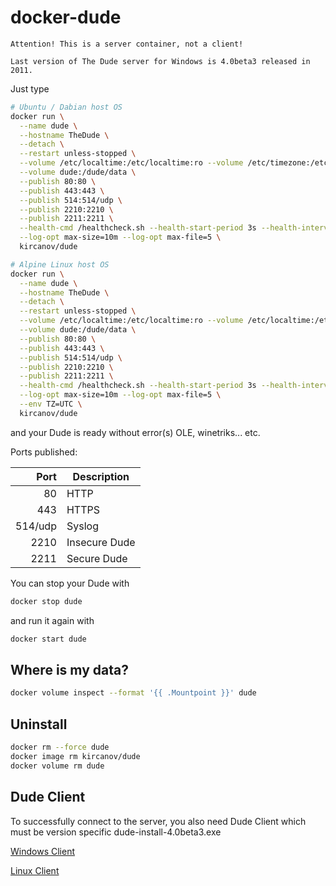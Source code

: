 # docker-dude

```
Attention! This is a server container, not a client!

Last version of The Dude server for Windows is 4.0beta3 released in 2011.

```

Just type

```bash
# Ubuntu / Dabian host OS
docker run \
  --name dude \
  --hostname TheDude \
  --detach \
  --restart unless-stopped \
  --volume /etc/localtime:/etc/localtime:ro --volume /etc/timezone:/etc/timezone:ro \
  --volume dude:/dude/data \
  --publish 80:80 \
  --publish 443:443 \
  --publish 514:514/udp \
  --publish 2210:2210 \
  --publish 2211:2211 \
  --health-cmd /healthcheck.sh --health-start-period 3s --health-interval 1m --health-timeout 1s --health-retries 3 \
  --log-opt max-size=10m --log-opt max-file=5 \
  kircanov/dude
```

```bash
# Alpine Linux host OS
docker run \
  --name dude \
  --hostname TheDude \
  --detach \
  --restart unless-stopped \
  --volume /etc/localtime:/etc/localtime:ro --volume /etc/localtime:/etc/timezone:ro \
  --volume dude:/dude/data \
  --publish 80:80 \
  --publish 443:443 \
  --publish 514:514/udp \
  --publish 2210:2210 \
  --publish 2211:2211 \
  --health-cmd /healthcheck.sh --health-start-period 3s --health-interval 1m --health-timeout 1s --health-retries 3 \
  --log-opt max-size=10m --log-opt max-file=5 \
  --env TZ=UTC \
  kircanov/dude
```

and your Dude is ready without error(s) OLE, winetriks... etc.

Ports published:

| Port | Description
| ---: | -----------
| 80 | HTTP
| 443 | HTTPS
| 514/udp | Syslog
| 2210 | Insecure Dude
| 2211 | Secure Dude

You can stop your Dude with

```bash
docker stop dude
```

and run it again with

```bash
docker start dude
```

## Where is my data?

```bash
docker volume inspect --format '{{ .Mountpoint }}' dude
```

## Uninstall

```bash
docker rm --force dude
docker image rm kircanov/dude
docker volume rm dude
```

## Dude Client

To successfully connect to the server, you also need Dude Client which must be version specific dude-install-4.0beta3.exe

[Windows Client](https://hostnetcorp.com/dude/dude-client/w/dude-install-4.0beta3.exe "Windows Client")

[Linux Client](https://hostnetcorp.com/dude/dude-client/l/dude-install.sh "Linux Client")


